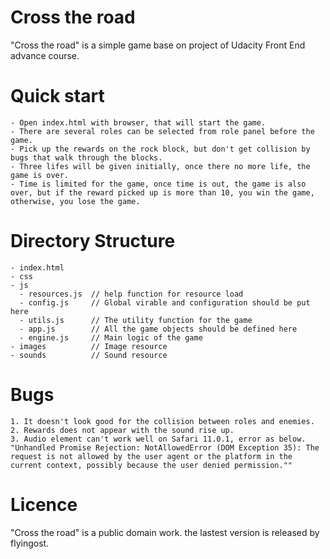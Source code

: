 # Cross the road
"Cross the road" is a simple game base on project of Udacity Front End advance course.

# Quick start
	- Open index.html with browser, that will start the game.
	- There are several roles can be selected from role panel before the game.
	- Pick up the rewards on the rock block, but don't get collision by bugs that walk through the blocks.
	- Three lifes will be given initially, once there no more life, the game is over.
	- Time is limited for the game, once time is out, the game is also over, but if the reward picked up is more than 10, you win the game, otherwise, you lose the game.

# Directory Structure
    - index.html
    - css
    - js
      - resources.js  // help function for resource load
      - config.js     // Global virable and configuration should be put here
      - utils.js      // The utility function for the game
      - app.js        // All the game objects should be defined here 
      - engine.js     // Main logic of the game
    - images          // Image resource
    - sounds          // Sound resource

# Bugs
	1. It doesn't look good for the collision between roles and enemies.
	2. Rewards does not appear with the sound rise up. 
	3. Audio element can't work well on Safari 11.0.1, error as below.
	"Unhandled Promise Rejection: NotAllowedError (DOM Exception 35): The request is not allowed by the user agent or the platform in the current context, possibly because the user denied permission.""



# Licence
"Cross the road" is a public domain work. the lastest version is released by flyingost.
